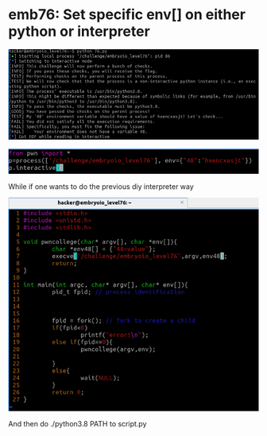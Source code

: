 # emb76: Set specific env\[] on either python or interpreter

![So I need an environment variable 48 with the specific value.](<../.gitbook/assets/image (214).png>)

![pwntools way](<../.gitbook/assets/image (240).png>)

While if one wants to do the previous diy interpreter way

![Change the source code to this](<../.gitbook/assets/image (55).png>)

And then do ./python3.8 PATH to script.py
